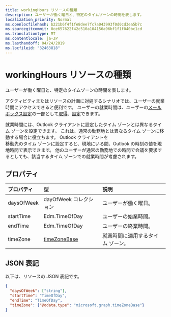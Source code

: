 ```yaml
---
title: workingHours リソースの種類
description: ユーザーが働く曜日と、特定のタイムゾーンの時間を表します。
localization_priority: Normal
ms.openlocfilehash: b221b6f4f1fe8dee7fc7a043993f0d0cd3ea5b7c
ms.sourcegitcommit: 0ce657622f42c510a104156a96bf1f1f040bc1cd
ms.translationtype: MT
ms.contentlocale: ja-JP
ms.lasthandoff: 04/24/2019
ms.locfileid: "32463818"
---
```

# <a name="workinghours-resource-type"></a>workingHours リソースの種類

ユーザーが働く曜日と、特定のタイムゾーンの時間を表します。

アクティビティまたはリソースの計画に対処するシナリオでは、ユーザーの就業時間にアクセスできると便利です。 ユーザーの就業時間は、ユーザーの[メールボックス設定](mailboxsettings.md)の一部として[取得](../api/user-get-mailboxsettings.md#request-3)、[設定](../api/user-update-mailboxsettings.md#request-2)できます。 

就業時間には、Outlook クライアントに設定したタイム ゾーンとは異なるタイム ゾーンを設定できます。 これは、通常の勤務地とは異なるタイム ゾーンに移動する場合に役立ちます。 Outlook クライアントを  
移動先のタイム ゾーンに設定すると、現地にいる間、Outlook の時刻の値を現地時間で表示できます。
他のユーザーが通常の勤務地での時間で会議を要求するとしても、該当するタイム ゾーンでの就業時間が考慮されます。


## <a name="properties"></a>プロパティ
| プロパティ     | 型   |説明|
|:---------------|:--------|:----------|
| daysOfWeek | dayOfWeek コレクション | ユーザーが働く曜日。 |
| startTime | Edm.TimeOfDay | ユーザーの始業時間。 |
| endTime | Edm.TimeOfDay | ユーザーの終業時間。 |
| timeZone | [timeZoneBase](timezonebase.md) | 就業時間に適用するタイム ゾーン。 |

## <a name="json-representation"></a>JSON 表記

以下は、リソースの JSON 表記です。

<!-- {
  "blockType": "resource",
  "optionalProperties": [

  ],
  "@odata.type": "microsoft.graph.workingHours"
}-->

```json
{
  "daysOfWeek": ["string"],
  "startTime": "TimeOfDay",
  "endTime": "TimeOfDay",
  "timeZone": {"@odata.type": "microsoft.graph.timeZoneBase"}
}

```

<!-- uuid: 8fcb5dbc-d5aa-4681-8e31-b001d5168d79
2015-10-25 14:57:30 UTC -->
<!-- {
  "type": "#page.annotation",
  "description": "workingHours resource",
  "keywords": "",
  "section": "documentation",
  "suppressions": [
    "Warning: /api-reference/v1.0/resources/workinghours.md/microsoft.graph.workingHours/daysOfWeek:
      Inconsistent types between parameter (String) and table (Object)"
  ],
  "tocPath": ""
}-->
